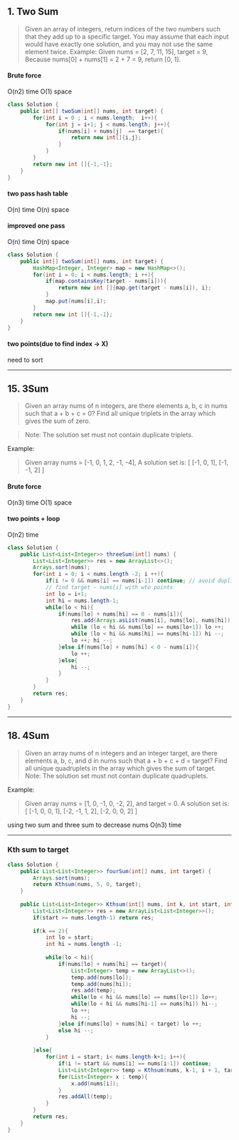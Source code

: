 ## 1. Two Sum

> Given an array of integers, return indices of the two numbers such that they add up to a specific target.
> You may assume that each input would have exactly one solution, and you may not use the same element twice.
Example:
> Given nums = [2, 7, 11, 15], target = 9,
> Because nums[0] + nums[1] = 2 + 7 = 9,
> return [0, 1].

#### Brute force
O(n2) time
O(1) space
```java
class Solution {
    public int[] twoSum(int[] nums, int target) {
        for(int i = 0 ; i < nums.length;  i++){
            for(int j = i+1; j < nums.length; j++){
                if(nums[i] + nums[j]  == target){
                    return new int[]{i,j};
                }
            }
        }
        return new int []{-1,-1};
    }
}
```

#### two pass hash table 
O(n) time
O(n) space

#### improved one pass
O(n) time
O(n) space

```java
class Solution {
    public int[] twoSum(int[] nums, int target) {
        HashMap<Integer, Integer> map = new HashMap<>();
        for(int i = 0; i < nums.length; i ++){
            if(map.containsKey(target - nums[i])){
                return new int []{map.get(target - nums[i]), i};
            }
            map.put(nums[i],i);
        }
        return new int []{-1,-1};
    }
}
```
#### two points(due to find index -> X)
need to sort


***
## 15. 3Sum

> Given an array nums of n integers, are there elements a, b, c in nums such that a + b + c = 0? Find all unique triplets in the array which gives the sum of zero.

>Note:
>The solution set must not contain duplicate triplets.

Example:

> Given array nums = [-1, 0, 1, 2, -1, -4],
> A solution set is:
> [
>   [-1, 0, 1],
>  [-1, -1, 2]
> ]



#### Brute force
O(n3) time
O(1) space

#### two points + loop
O(n2) time

```java
class Solution {
    public List<List<Integer>> threeSum(int[] nums) {
        List<List<Integer>> res = new ArrayList<>();
        Arrays.sort(nums);
        for(int i = 0; i < nums.length -2; i ++){
            if(i != 0 && nums[i] == nums[i-1]) continue; // avoid duplicate 
            // find target - nums[i] with wto points
            int lo = i+1; 
            int hi = nums.length-1;
            while(lo < hi){
                if(nums[lo] + nums[hi] == 0 - nums[i]){
                    res.add(Arrays.asList(nums[i], nums[lo], nums[hi]));
                    while (lo < hi && nums[lo] == nums[lo+1]) lo ++;
                    while (lo < hi && nums[hi] == nums[hi-1]) hi --;
                    lo ++; hi --;
                }else if(nums[lo] + nums[hi] < 0 - nums[i]){
                    lo ++;
                }else{
                    hi --;
                }
            }
        }
        return res;
    }
}
```

***
## 18. 4Sum

> Given an array nums of n integers and an integer target, are there elements a, b, c, and d in nums such that a + b + c + d = target? Find all unique quadruplets in the array which gives the sum of target.
> Note:
> The solution set must not contain duplicate quadruplets.

Example:
>  Given array nums = [1, 0, -1, 0, -2, 2], and target = 0.
>  A solution set is:
>  [
>    [-1,  0, 0, 1],
>    [-2, -1, 1, 2],
>    [-2,  0, 0, 2]
>  ]

using two sum and three sum to decrease nums
O(n3) time


***
### Kth sum to target

```java
class Solution {
    public List<List<Integer>> fourSum(int[] nums, int target) {
        Arrays.sort(nums);
        return Kthsum(nums, 5, 0, target);
    }
    
    public List<List<Integer>> Kthsum(int[] nums, int k, int start, int target){
        List<List<Integer>> res = new ArrayList<List<Integer>>();
        if(start >= nums.length-1) return res;
        
        if(k == 2){
            int lo = start;
            int hi = nums.length -1;
            
            while(lo < hi){
                if(nums[lo] + nums[hi] == target){
                    List<Integer> temp = new ArrayList<>();
                    temp.add(nums[lo]);
                    temp.add(nums[hi]);
                    res.add(temp);
                    while(lo < hi && nums[lo] == nums[lo+1]) lo++;
                    while(lo < hi && nums[hi-1] == nums[hi]) hi--;
                    lo ++;
                    hi --;
                }else if(nums[lo] + nums[hi] < target) lo ++;
                else hi --;        
            }
            
        }else{
            for(int i = start; i< nums.length-k+1; i++){
                if(i != start && nums[i] == nums[i-1]) continue;
                List<List<Integer>> temp = Kthsum(nums, k-1, i + 1, target-nums[i]);
                for(List<Integer> x : temp){
                    x.add(nums[i]);
                }
                res.addAll(temp);
            }
        }
        return res;
    }
}
```

